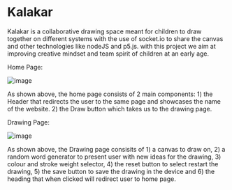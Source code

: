 # Kalakar
Kalakar is a collaborative drawing space meant for children to draw together on different systems with the use of socket.io to share the canvas and other technologies like nodeJS and p5.js. with this project we aim at improving creative mindset and team spirit of children at an early age.

Home Page:

![image](https://user-images.githubusercontent.com/64376922/113134907-0e925c80-923f-11eb-9978-48e76cb33bed.png)

As shown above, the home page consists of 2 main components: 1) the Header that redirects the user to the same page and showcases the name of the website. 2) the Draw button which takes us to the drawing page.

Drawing Page:

![image](https://user-images.githubusercontent.com/64376922/113134918-13efa700-923f-11eb-9d9b-279d2014d49f.png)

As shown above, the Drawing page consisits of 1) a canvas to draw on, 2) a random word generator to present user with new ideas for the drawing, 3) colour and stroke weight selector, 4) the reset button to select restart the drawing, 5) the save button to save the drawing in the device and 6) the heading that when clicked will redirect user to home page.
